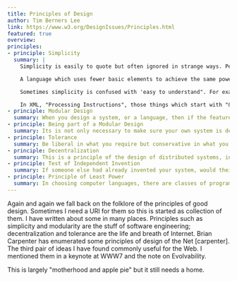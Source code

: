 ```yaml
---
title: Principles of Design
author: Tim Berners Lee
link: https://www.w3.org/DesignIssues/Principles.html
featured: true
overview:
principles:
- principle: Simplicity
  summary: |
    Simplicity is easily to quote but often ignored in strange ways. Perhaps this is because it is the eye of the beholder.

    A language which uses fewer basic elements to achieve the same power is simpler.

    Sometimes simplicity is confused with 'easy to understand". For example, a two-line solution which uses recursion is a pretty simple, even though some people might find it easier to work though a 10-line solution which avoids recursion.

    In XML, "Processing Instructions", those things which start with "&#60?" are not simple. They look simple, just an extra sort of thing in the language, but the complicate what was a very clean design of elements and attributes, and a complication in the underlying syntax is has great effect. All specifications which refer to XML processing will have to figure out what to do about processing instructions as well as elements.
- principle: Modular Design
  summary: When you design a system, or a language, then if the features can be broken into relatively loosely bound groups of relatively closely bound features, then that division is a good thing to be made a part of the design. This is just good engineering. It means that when you want to change the system, you can with luck in the future change only one part, which will only require you to understand (and test) that part. This will allow other people to independently change other parts at the same time. This is just classic good software design and books have been written about it. The corollary, the TOII is less frequently met.<br><br>Modular design hinges on the simplicity and abstract nature of the interface definition between the modules. A design in which the insides of each module need to know all about each other is not a modular design but an arbitrary partitioning of the bits.
- principle: Being part of a Modular Design
  summary: Its is not only necessary to make sure your own system is designed to be made of modular parts. It is also necessary to realize that your own system, no matter how big and wonderful it seems now, should always be designed to be a part of another larger system.<br><br>This is often much more difficult than modularity.
- principle: Tolerance
  summary: Be liberal in what you require but conservative in what you do.<br><br>This is the expression of a principle which applies pretty well in life, (it is a typical UU tenet), and is commonly employed in design across the Internet.<br><br>Write HTML 4.0-strict. Accept HTML-4.0-Transitional (a superset of strict).<br><br>This principle can be contentious. When browsers are lax about what they expect, the system works better but also it encourages laxness on the part of web page writers. The principle of tolerance does not blunt the need for a perfectly clear protocol specification which draws a precise distinction between a conformance and non-conformance. The principle of tolerance is no excuse for a product which contravenes a standard.
- principle: Decentralization
  summary: This is a principle of the design of distributed systems, including societies. It points out that any single common point which is involved in any operation tends to limit the way the system scales, and produce a single point of complete failure.<br><br>Centralization in social systems can apply to concepts, too. For example, if we make a knowledge representation system which requires anyone who uses the concept of "automobile" to use the term "http://www.kr.org/stds/industry/automobile" then we restrict the set of uses of the system to those for whom this particular formulation of what an automobile is works. The Semantic Web must avoid such conceptual bottlenecks just as the Internet avoids such network bottlenecks.
- principle: Test of Independent Invention
  summary: If someone else had already invented your system, would theirs work with yours?<br><br>Does this system have to be the only one of its kind? This simple thought test is described in more detail in "Evolution" in these Design Issues. It is connected to modularity inside-out, designing a system not to be modular in itself, but to be a part of an as-yet unspecified larger system. A critical property here is that the system tries to do one thing well, and leaves other things to other modules. It also has to avoid conceptual or other centralization, as no two modules can claim the need to be the unique center of a larger system.
- principle: Principle of Least Power
  summary: In choosing computer languages, there are classes of program which range from the plainly descriptive (such as Dublin Core metadata, or the content of most databases, or HTML) though logical languages of limited power (such as access control lists, or conneg content negotiation) which include limited propositional logic, though declarative languages which verge on the Turing Complete (Postscript is, but PDF isn't, I am told) through those which are in fact Turing Complete though one is led not to use them that way (XSLT, SQL) to those which are unashamedly procedural (Java, C).<br><br>The choice of language is a common design choice. The low power end of the scale is typically simpler to design, implement and use, but the high power end of the scale has all the attraction of being an open-ended hook into which anything can be placed, a door to users bounded only by the imagination of the programmer.<br><br>Computer Science in the 1960s to 80s spent a lot of effort making languages which were as powerful as possible. Nowadays we have to appreciate the reasons for picking not the most powerful solution but the least powerful. The reason for this is that the less powerful the language, the more you can do with the data stored in that language. If you write it in a simple declarative form, anyone can write a program to analyze it in many ways. The Semantic Web is an attempt, largely, to map large quantities of existing data onto a common language so that the data can be analyzed in ways never dreamed of by its creators. If, for example, a web page with weather data has RDF describing that data, a user can retrieve it as a table, perhaps average it, plot it, deduce things from it in combination with other information. At the other end of the scale is the weather information portrayed by the cunning Java applet. While this might allow a very cool user interface, it cannot be analyzed at all. The search engine finding the page will have no idea of what the data is or what it is about. This the only way to find out what a Java applet means is to set it running in front of a person.<br><br>I hope that is a good enough explanation of this principle. There are millions of examples of the choice. I chose HTML not to be a programming language because I wanted different programs to do different things with it, present it differently, extract tables of contents, index it, and so on.
---
```

Again and again we fall back on the folklore of the principles of good design. Sometimes I need a URI for them so this is started as collection of them. I have written about some in many places. Principles such as simplicity and modularity are the stuff of software engineering; decentralization and tolerance are the life and breath of Internet. Brian Carpenter has enumerated some principles of design of the Net [carpenter]. The third pair of ideas I have found commonly useful for the Web. I mentioned them in a keynote at WWW7 and the note on Evolvability.

This is largely "motherhood and apple pie" but it still needs a home.

